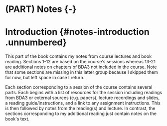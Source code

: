 # (PART) Notes {-}

# Introduction {#notes-introduction .unnumbered}

This part of the book contains my notes from course lectures and book reading.
Sections 1-12 are based on the course's sessions whereas 13-21 are additional notes on chapters of BDA3 not included in the course.
Note that some sections are missing in this latter group because I skipped them for now, but left space in case I return.

Each section corresponding to a session of the course contains several parts.
Each begins with a list of resources for the session including readings from BDA3 or external sources (e.g. papers), lecture recordings and slides, a reading guide/instructions, and a link to any assignment instructions.
This is then followed by notes from the reading(s) and lecture.
In contrast, the sections corresponding to my additional reading just contain notes on the book's text.
